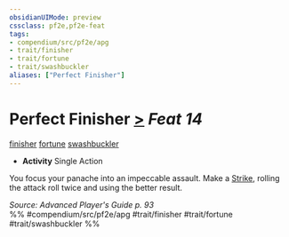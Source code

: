 ```yaml
---
obsidianUIMode: preview
cssclass: pf2e,pf2e-feat
tags:
- compendium/src/pf2e/apg
- trait/finisher
- trait/fortune
- trait/swashbuckler
aliases: ["Perfect Finisher"]
---
```

# Perfect Finisher  [>](rules/core-rulebook/chapter-9-playing-the-game.md#Actions "Single Action") *Feat 14*  
[finisher](rules/traits/finisher-apg.md)  [fortune](rules/traits/fortune.md)  [swashbuckler](rules/traits/swashbuckler-apg.md)  

- **Activity** Single Action

You focus your panache into an impeccable assault. Make a [Strike](rules/actions/strike.md), rolling the attack roll twice and using the better result.

*Source: Advanced Player's Guide p. 93*  
%% #compendium/src/pf2e/apg #trait/finisher #trait/fortune #trait/swashbuckler %%